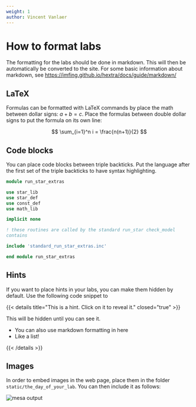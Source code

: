 ```yaml
---
weight: 1
author: Vincent Vanlaer
---
```


# How to format labs

The formatting for the labs should be done in markdown. This will then be automatically be converted to the site. For some basic information about markdown, see https://imfing.github.io/hextra/docs/guide/markdown/

## LaTeX

Formulas can be formatted with LaTeX commands by place the math between dollar signs: $a + b = c$.
Place the formulas between double dollar signs to put the formula on its own line:

$$ \sum_{i=1}^n i = \frac{n(n+1)}{2}  $$


## Code blocks

You can place code blocks between triple backticks. Put the language after the first set of the triple backticks to have syntax highlighting.

```fortran
module run_star_extras

use star_lib
use star_def
use const_def
use math_lib

implicit none

! these routines are called by the standard run_star check_model
contains

include 'standard_run_star_extras.inc'

end module run_star_extras
```

## Hints

If you want to place hints in your labs, you can make them hidden by default. Use the following code snippet to

{{< details title="This is a hint. Click on it to reveal it." closed="true" >}}

This will be hidden until you can see it.

- You can also use markdown formatting in here 
- Like a list!

{{< /details >}}

## Images

In order to embed images in the web page, place them in the folder `static/the_day_of_your_lab`. You can then include it as follows:

![mesa output](/monday/grid1001915.png)

